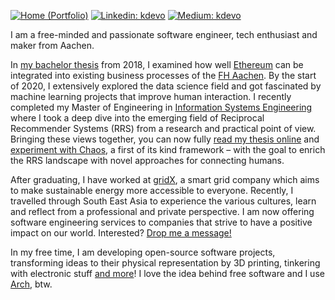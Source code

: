 [![Home (Portfolio)](https://img.shields.io/badge/Home-kdevo.dev-0097a7?logo=github&style=flat-square&logoColor=white&link=https://kdevo.dev/)](https://kdevo.dev/)
[![Linkedin: kdevo](https://img.shields.io/badge/Linked-/in/kdevo-0097a7?style=flat-square&logo=LinkedIn&logoColor=white&link=https://www.linkedin.com/in/kdevo/)](https://www.linkedin.com/in/kdevo/)
[![Medium: kdevo](https://img.shields.io/badge/Medium-@kdevo-0097a7?style=flat-square&logo=Medium&logoColor=white&link=https://medium.com/@kdevo)](https://medium.com/@kdevo)

I am a free-minded and passionate software engineer, tech enthusiast and maker from Aachen.

In [my bachelor thesis](https://kdevo.dev/#bachelor-thesis) from 2018, I examined how well [Ethereum](https://ethereum.org/) can be integrated into existing business processes of the [FH Aachen](https://www.fh-aachen.de/).
By the start of 2020, I extensively explored the data science field and got fascinated by machine learning projects that improve human interaction.
I recently completed my Master of Engineering in [Information Systems Engineering](https://fhac.de/ise) where I took a deep dive into the emerging field of Reciprocal Recommender Systems (RRS) from a research and practical point of view. Bringing these views together, you can now fully [read my thesis online](https://kdevo.dev/#master-thesis) and [experiment with Chaos](https://github.com/kdevo/chaos-rrs), a first of its kind framework – with the goal to enrich the RRS landscape with novel approaches for connecting humans.

After graduating, I have worked at [gridX](https://github.com/grid-x), a smart grid company which aims to make sustainable energy more accessible to everyone.
Recently, I travelled through South East Asia to experience the various cultures, learn and reflect from a professional and private perspective.
I am now offering software engineering services to companies that strive to have a positive impact on our world. Interested? [Drop me a message!](https://kdevo.dev/#contact)

In my free time, I am developing open-source software projects, transforming ideas to their physical representation by 3D printing, tinkering with electronic stuff [and more](https://kdevo.dev/#kd)! I love the idea behind free software and I use [Arch](https://archlinux.org/), btw.
